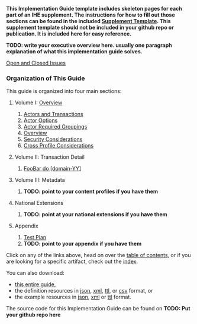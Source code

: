 
**This Implementation Guide template includes skeleton pages for each part of an IHE supplement. The instructions for how to fill out those sections can be found in the included [Supplement Template](https://github.com/IHE/supplement-template/blob/master/suppl_template.md). This supplement template should not be included in your github repo or publication. It is included here for easy reference.**

**TODO: write your executive overview here. usually one paragraph explanation of what this implementation guide solves.**

[Open and Closed Issues](issues.html)

### Organization of This Guide
This guide is organized into four main sections:

1. Volume I: [Overview](volume-1.html)
   1. [Actors and Transactions](volume-1.html#actors-and-transactions)
   1. [Actor Options](volume-1.html#actor-options)
   1. [Actor Required Groupings](volume-1.html#required-groupings)
   1. [Overview](volume-1.html#overview)
   1. [Security Considerations](volume-1.html#security-considerations)
   1. [Cross Profile Considerations](volume-1.html#grouping)

2. Volume II: Transaction Detail
   1. [FooBar do \[domain-YY\]](domain-YY.html)

3. Volume III: Metadata
   1. **TODO: point to your content profiles if you have them**

4. National Extensions
    1. **TODO: point at your national extensions if you have them**

5. Appendix
   1. [Test Plan](testplan.html)
	1. **TODO: point to your appendix if you have them**


Click on any of the links above, head on over the [table of contents](toc.html), or
if you are looking for a specific artifact, check out the [index](artifacts.html).

You can also download:

* [this entire guide](full-ig.zip),
* the definition resources in [json](definitions.json.zip), [xml](definitions.xml.zip), [ttl](definitions.ttl.zip), or [csv](csvs.zip) format, or
* the example resources in [json](examples.json.zip), [xml](examples.xml.zip) or [ttl](examples.ttl.zip) format.

The source code for this Implementation Guide can be found on **TODO: Put your github repo here**
